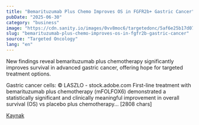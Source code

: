 ```yaml
---
title: "Bemarituzumab Plus Chemo Improves OS in FGFR2b+ Gastric Cancer"
pubDate: "2025-06-30"
category: "business"
image: "https://cdn.sanity.io/images/0vv8moc6/targetedonc/5af6e25b17d074d8c9c8cb627adfc1e12de90596-480x270.png?fit=crop&auto=format"
slug: "bemarituzumab-plus-chemo-improves-os-in-fgfr2b-gastric-cancer"
source: "Targeted Oncology"
lang: "en"
---
```


New findings reveal bemarituzumab plus chemotherapy significantly improves survival in advanced gastric cancer, offering hope for targeted treatment options.

Gastric cancer cells: © LASZLO - stock.adobe.com
First-line treatment with bemarituzumab plus chemotherapy (mFOLFOX6) demonstrated a statistically significant and clinically meaningful improvement in overall survival (OS) vs placebo plus chemotherapy... [2808 chars]

[Kaynak](https://www.targetedonc.com/view/bemarituzumab-plus-chemo-improves-os-in-fgfr2b-gastric-cancer)
